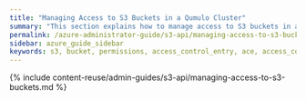 ```yaml
---
title: "Managing Access to S3 Buckets in a Qumulo Cluster"
summary: "This section explains how to manage access to S3 buckets in a Qumulo cluster."
permalink: /azure-administrator-guide/s3-api/managing-access-to-s3-buckets.html
sidebar: azure_guide_sidebar
keywords: s3, bucket, permissions, access_control_entry, ace, access_control_list, acl, anonymous, read-only, read_only, access, inherit, inheritable ace, presign, presigned_url, pre-sign, pre-signed_url
---
```


{% include content-reuse/admin-guides/s3-api/managing-access-to-s3-buckets.md %}
